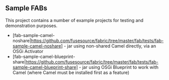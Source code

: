 Sample FABs
-----------

This project contains a number of example projects for testing and demonstration purposes.

* [fab-sample-camel-noshare|https://github.com/fusesource/fabric/tree/master/fab/tests/fab-sample-camel-noshare] - jar using non-shared Camel directly, via an OSGi Activator
* [fab-sample-camel-blueprint-share|https://github.com/fusesource/fabric/tree/master/fab/tests/fab-sample-camel-blueprint-share] - jar using OSGi Blueprint to work with Camel (where Camel must be installed first as a feature)